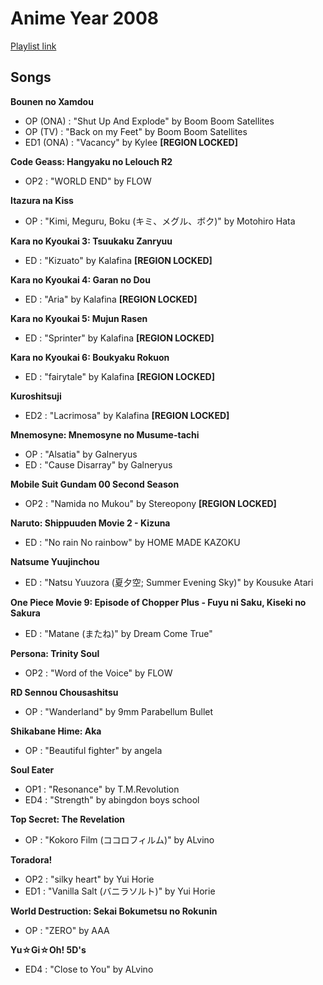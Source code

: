 # Anime Year 2008 

[Playlist link](https://open.spotify.com/user/fz230568w0ccmom2dg3zvxq1h/playlist/6KeF5KzNevmQVRYuxRosRP?si=OXKN4_FaTqGBNKGMiWxr9g)

## Songs

**Bounen no Xamdou**
* OP (ONA) : "Shut Up And Explode" by Boom Boom Satellites
* OP (TV) : "Back on my Feet" by Boom Boom Satellites
* ED1 (ONA) : "Vacancy" by Kylee **[REGION LOCKED]**

**Code Geass: Hangyaku no Lelouch R2**
* OP2 : "WORLD END" by FLOW

**Itazura na Kiss**
* OP : "Kimi, Meguru, Boku (キミ、メグル、ボク)" by Motohiro Hata

**Kara no Kyoukai 3: Tsuukaku Zanryuu**
* ED : "Kizuato" by Kalafina **[REGION LOCKED]**

**Kara no Kyoukai 4: Garan no Dou**
* ED : "Aria" by Kalafina **[REGION LOCKED]**

**Kara no Kyoukai 5: Mujun Rasen**
* ED : "Sprinter" by Kalafina **[REGION LOCKED]**

**Kara no Kyoukai 6: Boukyaku Rokuon**
* ED : "fairytale" by Kalafina **[REGION LOCKED]**

**Kuroshitsuji**
* ED2 : "Lacrimosa" by Kalafina **[REGION LOCKED]**

**Mnemosyne: Mnemosyne no Musume-tachi**
* OP : "Alsatia" by Galneryus
* ED : "Cause Disarray" by Galneryus

**Mobile Suit Gundam 00 Second Season**
* OP2 : "Namida no Mukou" by Stereopony **[REGION LOCKED]**

**Naruto: Shippuuden Movie 2 - Kizuna**
* ED : "No rain No rainbow" by HOME MADE KAZOKU

**Natsume Yuujinchou**
* ED : "Natsu Yuuzora (夏夕空; Summer Evening Sky)" by Kousuke Atari

**One Piece Movie 9: Episode of Chopper Plus - Fuyu ni Saku, Kiseki no Sakura**
* ED : "Matane (またね)" by Dream Come True"

**Persona: Trinity Soul**
* OP2 : "Word of the Voice" by FLOW

**RD Sennou Chousashitsu**
* OP : "Wanderland" by 9mm Parabellum Bullet

**Shikabane Hime: Aka**
* OP : "Beautiful fighter" by angela

**Soul Eater**
* OP1 : "Resonance" by T.M.Revolution
* ED4 : "Strength" by abingdon boys school

**Top Secret: The Revelation**
* OP : "Kokoro Film (ココロフィルム)" by ALvino

**Toradora!**
* OP2 : "silky heart" by Yui Horie
* ED1 : "Vanilla Salt (バニラソルト)" by Yui Horie

**World Destruction: Sekai Bokumetsu no Rokunin**
* OP : "ZERO" by AAA

**Yu☆Gi☆Oh! 5D's**
* ED4 : "Close to You" by ALvino
